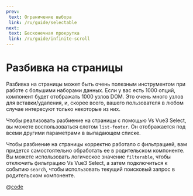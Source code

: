 ```yaml
---
prev:
 text: Ограничение выбора
 link: /ru/guide/selectable
next:
 text: Бесконечная прокрутка
 link: /ru/guide/infinite-scroll
---
```


# Разбивка на страницы

Разбивка на страницы может быть очень полезным инструментом при работе с большими наборами данных. Если у вас есть 1000 
опций, компонент будет отображать 1000 узлов DOM. Это очень много узлов для вставки/удаления, и, скорее всего, вашего
пользователя в любом случае интересуют только некоторые из них.

Чтобы реализовать разбиение на страницы с помощью Vs Vue3 Select, вы можете воспользоваться слотом `list-footer`. Он
отображается под всеми другими параметрами в выпадающем списке.

Чтобы разбиение на страницы корректно работало с фильтрацией, вам придется самостоятельно обработать ee в родительском 
компоненте. Вы можете использовать логическое значение `filterable`, чтобы отключить фильтрацию Vs Vue3 Select, а затем 
подключиться к событию `search`, чтобы использовать текущий поисковый запрос в родительском компоненте.

<Paginated />

@[code](../../.vuepress/components/Paginated.vue)
